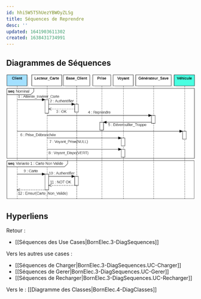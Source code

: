 ```yaml
---
id: hhi5W5T5hUezYBWOyZLSg
title: Séquences de Reprendre
desc: ''
updated: 1641903611302
created: 1638431734991
---
```


## Diagrammes de Séquences

![](/assets/images/DiagSeq.Reprendre.png)

## Hyperliens 
Retour :
- [[Séquences des Use Cases|BornElec.3-DiagSequences]]

Vers les autres use cases :
- [[Séquences de Charger|BornElec.3-DiagSequences.UC-Charger]]
- [[Séquences de Gerer|BornElec.3-DiagSequences.UC-Gerer]]
- [[Séquences de Recharger|BornElec.3-DiagSequences.UC-Recharger]]


Vers le : [[Diagramme des Classes|BornElec.4-DiagClasses]]